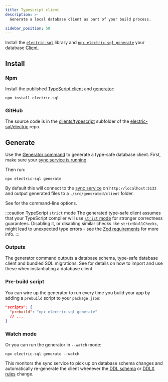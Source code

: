 ```yaml
---
title: Typescript client
description: >-
  Generate a local database client as part of your build process.

sidebar_position: 50
---
```


Install the [`electric-sql`](https://www.npmjs.com/package/electric-sql) library and [`npx electric-sql generate`](../../api/cli.md#generate) your database [Client](../data-access/client.md).

## Install

### Npm

Install the published [TypeScript client](https://www.npmjs.com/package/electric-sql) and [generator](https://www.npmjs.com/package/@electric-sql/prisma-generator):

```shell
npm install electric-sql
```

### GitHub

The source code is in the [clients/typescript](https://github.com/electric-sql/electric/tree/main/clients/typescript) subfolder of the [electric-sql/electric](https://github.com/electric-sql/electric) repo.

<!--

Install, for example, using [GitPkg](https://gitpkg.vercel.app):

```shell
npm install 'https://gitpkg.now.sh/electric-sql/electric/clients/typescript?main'
```

Or in development you can also use [Yalc](https://github.com/wclr/yalc):

<details>
  <summary>
    Show instructions
  </summary>
  <div>

[Yalc](https://github.com/wclr/yalc) is sometimes useful to install from a local clone when you're working on the Typescript client package.

For example:

```shell
git clone git@github.com:electric-sql/electric.git
cd electric/clients/typescript
pnpm i
yalc publish
```

Then in your app folder:

```shell
yalc add electric-sql
```

Then if you change the Typescript client source code (back in the `electric/clients/typescript` folder) run:

```shell
yalc push
```

Your local app will pick up the changes.

  </div>
</details>

-->

## Generate

Use the [Generator command](../../api/cli.md#generate) to generate a type-safe database client. First, make sure your [sync service is running](./service.md).

Then run:

```shell
npx electric-sql generate
```

By default this will connect to the [sync service](./service.md) on `http://localhost:5133` and output generated files to a `./src/generated/client` folder.

See <DocPageLink path="api/cli#generate" /> for the command-line options.

:::caution TypeScript `strict` mode
The generated type-safe client assumes that your TypeScript compiler will use [`strict` mode](https://www.typescriptlang.org/tsconfig#strict) for stronger correctness guarantees. Disabling it, or disabling similar checks like `strictNullChecks`, might lead to unexpected type errors - see the [Zod requirements](https://zod.dev/?id=requirements) for more info.
:::

### Outputs

The generator command outputs a database schema, type-safe database client and bundled SQL migrations. See <DocPageLink path="usage/data-access/client" /> for details on how to import and use these when instantiating a database client.

### Pre-build script

You can wire up the generator to run every time you build your app by adding a `prebuild` script to your `package.json`:

```json
"scripts": {
  "prebuild": "npx electric-sql generate"
  // ...
}
```

### Watch mode

Or you can run the generator in `--watch` mode:

```shell
npx electric-sql generate --watch
```

This monitors the sync service to pick up on database schema changes and automatically re-generate the client whenever the [DDL schema](../data-modelling/migrations.md) or [DDLX rules](../../api/ddlx.md) change.
